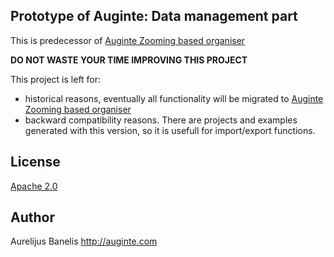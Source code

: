 Prototype of Auginte: Data management part
------------------------------------------

This is predecessor of [Auginte Zooming based organiser](https://github.com/Auginte/zooming-based-organizer)
 
**DO NOT WASTE YOUR TIME IMPROVING THIS PROJECT**

This project is left for:
 * historical reasons, eventually all functionality will be migrated to [Auginte Zooming based organiser](https://github.com/Auginte/zooming-based-organizer)
 * backward compatibility reasons. There are projects and examples generated with this version, so it is usefull for import/export functions.
 
License
-------

[Apache 2.0](LICENSE.txt)

Author
------

Aurelijus Banelis
http://auginte.com

 